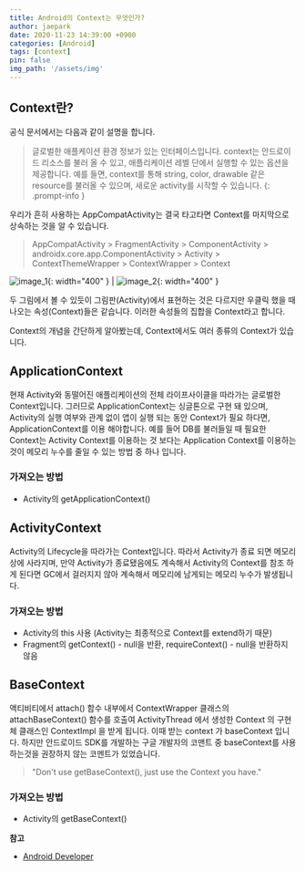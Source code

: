 ```yaml
---
title: Android의 Context는 무엇인가?
author: jaepark
date: 2020-11-23 14:39:00 +0900
categories: [Android]
tags: [context]
pin: false
img_path: '/assets/img'
---
```

## **Context란?**
공식 문서에서는 다음과 같이 설명을 합니다.

>글로벌한 애플케이션 환경 정보가 있는 인터페이스입니다. context는 안드로이드 리소스를 불러 올 수 있고, 
애플리케이션 레벨 단에서 실행할 수 있는 옵션을 제공합니다. 예를 들면, context를 통해 string, color, drawable 같은 
resource를 불러올 수 있으며, 새로운 activity를 시작할 수 있습니다.
{: .prompt-info }

우리가 흔히 사용하는 AppCompatActivity는 결국 타고타면 Context를 마지막으로 상속하는 것을 알 수 있습니다.<br>
>AppCompatActivity > FragmentActivity > ComponentActivity > androidx.core.app.ComponentActivity > Activity > ContextThemeWrapper > ContextWrapper > Context

![image_1](/android/context/image_1.png){: width="400"  } | ![image_2](/android/context/image_2.png){: width="400" }

두 그림에서 볼 수 있듯이 그림판(Activity)에서 표현하는 것은 다르지만 우클릭 했을 때 나오는 속성(Context)들은 같습니다. 
이러한 속성들의 집합을 Context라고 합니다.

Context의 개념을 간단하게 알아봤는데, Context에서도 여러 종류의 Context가 있습니다. 

## **ApplicationContext**
현재 Activity와 동떨어진 애플리케이션의 전체 라이프사이클을 따라가는 글로벌한 Context입니다. 
그러므로 ApplicationContext는 싱글톤으로 구현 돼 있으며, Activity의 실행 여부와 관계 없이 앱이 실행 되는 동안 Context가 필요 하다면, 
ApplicationContext를 이용 해야합니다. 예를 들어 DB를 불러들일 때 필요한 Context는 Activity Context를 이용하는 것 보다는 
Application Context를 이용하는 것이 메모리 누수를 줄일 수 있는 방법 중 하나 입니다.

### 가져오는 방법
- Activity의 getApplicationContext()

## **ActivityContext**
Activity의 Lifecycle을 따라가는 Context입니다. 따라서 Activity가 종료 되면 메모리상에 사라지며, 
만약 Activity가 종료됐음에도 계속해서 Activity의 Context를 참조 하게 된다면 GC에서 걸러지지 않아 계속해서 메모리에 남게되는 메모리 누수가 발생됩니다. 

### 가져오는 방법
- Activity의 this 사용 (Activity는 최종적으로 Context를 extend하기 때문)
- Fragment의 getContext() - null을 반환, requireContext() - null을 반환하지 않음

## **BaseContext**
액티비티에서 attach() 함수 내부에서 ContextWrapper 클래스의 attachBaseContext() 함수를 호출여 ActivityThread 에서 생성한 
Context 의 구현체 클래스인 ContextImpl 을 받게 됩니다. 이때 받는 context 가 baseContext 입니다.
하지만 안드로이드 SDK를 개발하는 구글 개발자의 코맨트 중 baseContext를 사용하는것을 권장하지 않는 코멘트가 있었습니다.
>"Don't use getBaseContext(), just use the Context you have."

### 가져오는 방법
- Activity의 getBaseContext()

**참고**<br>
- [Android Developer](https://developer.android.com/reference/android/content/Context) 
